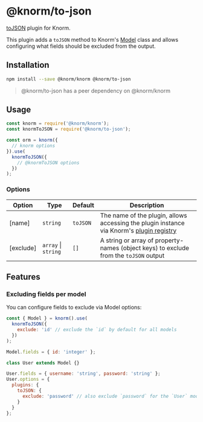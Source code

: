 # @knorm/to-json

[toJSON](<https://developer.mozilla.org/en-US/docs/Web/JavaScript/Reference/Global_Objects/JSON/stringify#toJSON()_behavior>)
plugin for Knorm.

This plugin adds a `toJSON` method to Knorm's [Model](/api.md#model) class and
allows configuring what fields should be excluded from the output.

## Installation

```bash
npm install --save @knorm/knorm @knorm/to-json
```

> @knorm/to-json has a peer dependency on @knorm/knorm

## Usage

```js
const knorm = require('@knorm/knorm');
const knormToJSON = require('@knorm/to-json');

const orm = knorm({
  // knorm options
}).use(
  knormToJSON({
    // @knormToJSON options
  })
);
```

### Options

| Option    | Type                | Default   | Description                                                                                                              |
| --------- | ------------------- | --------- | ------------------------------------------------------------------------------------------------------------------------ |
| [name]    | `string`            | `toJSON`  | The name of the plugin, allows accessing the plugin instance via Knorm's [plugin registry](/api.md#knorm-plugins-object) |
| [exclude] | `array` \| `string` | `[]`      | A string or array of property-names (object keys) to exclude from the `toJSON` output                                    |

## Features

### Excluding fields per model

You can configure fields to exclude via Model options:

```js
const { Model } = knorm().use(
  knormToJSON({
    exclude: 'id' // exclude the `id` by default for all models
  })
);

Model.fields = { id: 'integer' };

class User extends Model {}

User.fields = { username: 'string', password: 'string' };
User.options = {
  plugins: {
    toJSON: {
      exclude: 'password' // also exclude `password` for the `User` model
    }
  }
};
```
